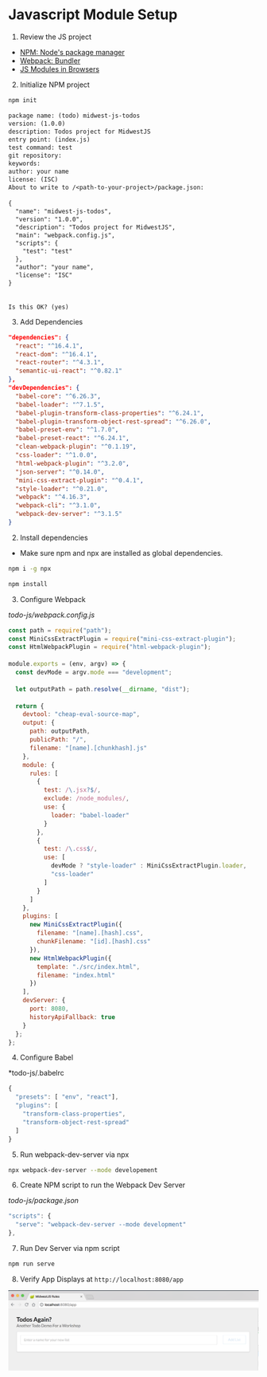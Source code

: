 # Javascript Module Setup

1. Review the JS project
  - [NPM: Node's package manager](https://www.npmjs.com/)
  - [Webpack: Bundler](https://webpack.js.org/)
  - [JS Modules in Browsers](https://jakearchibald.com/2017/es-modules-in-browsers/)

2. Initialize NPM project

```bash
npm init
```

```
package name: (todo) midwest-js-todos
version: (1.0.0)
description: Todos project for MidwestJS
entry point: (index.js)
test command: test
git repository:
keywords:
author: your name
license: (ISC)
About to write to /<path-to-your-project>/package.json:

{
  "name": "midwest-js-todos",
  "version": "1.0.0",
  "description": "Todos project for MidwestJS",
  "main": "webpack.config.js",
  "scripts": {
    "test": "test"
  },
  "author": "your name",
  "license": "ISC"
}


Is this OK? (yes)
```

3. Add Dependencies

```json
"dependencies": {
  "react": "^16.4.1",
  "react-dom": "^16.4.1",
  "react-router": "^4.3.1",
  "semantic-ui-react": "^0.82.1"
},
"devDependencies": {
  "babel-core": "^6.26.3",
  "babel-loader": "^7.1.5",
  "babel-plugin-transform-class-properties": "^6.24.1",
  "babel-plugin-transform-object-rest-spread": "^6.26.0",
  "babel-preset-env": "^1.7.0",
  "babel-preset-react": "^6.24.1",
  "clean-webpack-plugin": "^0.1.19",
  "css-loader": "^1.0.0",
  "html-webpack-plugin": "^3.2.0",
  "json-server": "^0.14.0",
  "mini-css-extract-plugin": "^0.4.1",
  "style-loader": "^0.21.0",
  "webpack": "^4.16.3",
  "webpack-cli": "^3.1.0",
  "webpack-dev-server": "^3.1.5"
}
```

2. Install dependencies
  - Make sure npm and npx are installed as global dependencies.

```bash
npm i -g npx
```

```bash
npm install
```

3. Configure Webpack

*todo-js/webpack.config.js*

```javascript
const path = require("path");
const MiniCssExtractPlugin = require("mini-css-extract-plugin");
const HtmlWebpackPlugin = require("html-webpack-plugin");

module.exports = (env, argv) => {
  const devMode = argv.mode === "development";

  let outputPath = path.resolve(__dirname, "dist");

  return {
    devtool: "cheap-eval-source-map",
    output: {
      path: outputPath,
      publicPath: "/",
      filename: "[name].[chunkhash].js"
    },
    module: {
      rules: [
        {
          test: /\.jsx?$/,
          exclude: /node_modules/,
          use: {
            loader: "babel-loader"
          }
        },
        {
          test: /\.css$/,
          use: [
            devMode ? "style-loader" : MiniCssExtractPlugin.loader,
            "css-loader"
          ]
        }
      ]
    },
    plugins: [
      new MiniCssExtractPlugin({
        filename: "[name].[hash].css",
        chunkFilename: "[id].[hash].css"
      }),
      new HtmlWebpackPlugin({
        template: "./src/index.html",
        filename: "index.html"
      })
    ],
    devServer: {
      port: 8080,
      historyApiFallback: true
    }
  };
};
```

4. Configure Babel

*todo-js/.babelrc

```javascript
{
  "presets": [ "env", "react"],
  "plugins": [
    "transform-class-properties",
    "transform-object-rest-spread"
  ]
}
```

5. Run webpack-dev-server via npx

```bash
npx webpack-dev-server --mode developement
```

6. Create NPM script to run the Webpack Dev Server

*todo-js/package.json*

```javascript
"scripts": {
  "serve": "webpack-dev-server --mode development"
},
```

7. Run Dev Server via npm script

```bash
npm run serve
```

8. Verify App Displays at `http://localhost:8080/app`

![Lab 2 Result](./images/lab-2-success.png)
